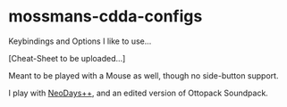 # mossmans-cdda-configs
Keybindings and Options I like to use...

[Cheat-Sheet to be uploaded...]

Meant to be played with a Mouse as well, though no side-button support.

I play with [NeoDays++](https://www.reddit.com/r/cataclysmdda/comments/rl2goi/my_own_take_on_neodays/),
and an edited version of Ottopack Soundpack.
